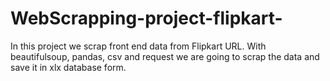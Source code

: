 # WebScrapping-project-flipkart-
In this project we scrap front end data from Flipkart URL.
   With beautifulsoup, pandas, csv and request we are going to scrap the data and save it in xlx database form. 
